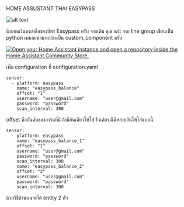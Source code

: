 HOME ASSUSTANT THAI EASYPASS

![alt text](https://github.com/foreversaiz/HA-THAI-EASYPASS/blob/main/show.png)

ดึงยอดเงินคงเหลือของบัตร Easypass ครับ จากเดิม คุณ wit จาก line group เขียนเป็น python ผมเลยนำมาแปลงเป็น custom_component ครับ


<p><a href="https://my.home-assistant.io/redirect/hacs_repository/?owner=foreversaiz&amp;repository=HA-THAI-EASYPASS&amp;category=integration" target="_blank" rel="noreferrer noopener"><img src="https://my.home-assistant.io/badges/hacs_repository.svg" alt="Open your Home Assistant instance and open a repository inside the Home Assistant Community Store."></a></p>


เพิ่ม configuration ที่ configuration.yaml
```
sensor:
  - platform: easypass
    name: "easypass_balance"
    offset: "1"
    username: "user@gmail.com"
    password: "password"
    scan_interval: 300
```

offset คืออันดับของการ์ดที่มี ถ้ามีอันเดียวให้ใส่ 1 แต่กรณีมีหลายอันให้ใส่แบบนี้
```
sensor:
  - platform: easypass
    name: "easypass_balance_1"
    offset: "1"
    username: "user@gmail.com"
    password: "password"
    scan_interval: 300
    name: "easypass_balance_2"
    offset: "2"
    username: "user@gmail.com"
    password: "password"
    scan_interval: 300
```
ด้วยวิธีด้านบนจะได้ entity 2 ตัว
